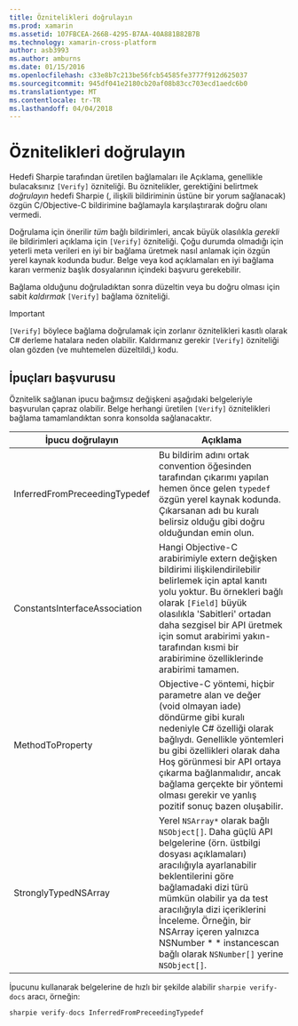 ```yaml
---
title: Öznitelikleri doğrulayın
ms.prod: xamarin
ms.assetid: 107FBCEA-266B-4295-B7AA-40A881B82B7B
ms.technology: xamarin-cross-platform
author: asb3993
ms.author: amburns
ms.date: 01/15/2016
ms.openlocfilehash: c33e8b7c213be56fcb54585fe3777f912d625037
ms.sourcegitcommit: 945df041e2180cb20af08b83cc703ecd1aedc6b0
ms.translationtype: MT
ms.contentlocale: tr-TR
ms.lasthandoff: 04/04/2018
---
```

# <a name="verify-attributes"></a>Öznitelikleri doğrulayın


Hedefi Sharpie tarafından üretilen bağlamaları ile Açıklama, genellikle bulacaksınız `[Verify]` özniteliği. Bu öznitelikler, gerektiğini belirtmek _doğrulayın_ hedefi Sharpie (, ilişkili bildiriminin üstüne bir yorum sağlanacak) özgün C/Objective-C bildirimine bağlamayla karşılaştırarak doğru olanı vermedi.

Doğrulama için önerilir _tüm_ bağlı bildirimleri, ancak büyük olasılıkla _gerekli_ ile bildirimleri açıklama için `[Verify]` özniteliği. Çoğu durumda olmadığı için yeterli meta verileri en iyi bir bağlama üretmek nasıl anlamak için özgün yerel kaynak kodunda budur. Belge veya kod açıklamaları en iyi bağlama kararı vermeniz başlık dosyalarının içindeki başvuru gerekebilir.

Bağlama olduğunu doğruladıktan sonra düzeltin veya bu doğru olması için sabit _kaldırmak_ `[Verify]` bağlama özniteliği.

> [!IMPORTANT]
> `[Verify]` böylece bağlama doğrulamak için zorlanır öznitelikleri kasıtlı olarak C# derleme hatalara neden olabilir. Kaldırmanız gerekir `[Verify]` özniteliği olan gözden (ve muhtemelen düzeltildi,) kodu.

## <a name="verify-hints-reference"></a>İpuçları başvurusu

Öznitelik sağlanan ipucu bağımsız değişkeni aşağıdaki belgeleriyle başvurulan çapraz olabilir. Belge herhangi üretilen `[Verify]` öznitelikleri bağlama tamamlandıktan sonra konsolda sağlanacaktır.

|İpucu doğrulayın|Açıklama|
|---|---|
|InferredFromPreceedingTypedef|Bu bildirim adını ortak convention öğesinden tarafından çıkarımı yapılan hemen önce gelen `typedef` özgün yerel kaynak kodunda. Çıkarsanan adı bu kuralı belirsiz olduğu gibi doğru olduğundan emin olun.|
|ConstantsInterfaceAssociation|Hangi Objective-C arabirimiyle extern değişken bildirimi ilişkilendirilebilir belirlemek için aptal kanıtı yolu yoktur. Bu örnekleri bağlı olarak `[Field]` büyük olasılıkla 'Sabitleri' ortadan daha sezgisel bir API üretmek için somut arabirimi yakın-tarafından kısmi bir arabirimine özelliklerinde arabirimi tamamen.|
|MethodToProperty|Objective-C yöntemi, hiçbir parametre alan ve değer (void olmayan iade) döndürme gibi kuralı nedeniyle C# özelliği olarak bağlıydı. Genellikle yöntemleri bu gibi özellikleri olarak daha Hoş görünmesi bir API ortaya çıkarma bağlanmalıdır, ancak bağlama gerçekte bir yöntemi olması gerekir ve yanlış pozitif sonuç bazen oluşabilir.|
|StronglyTypedNSArray|Yerel `NSArray*` olarak bağlı `NSObject[]`. Daha güçlü API belgelerine (örn. üstbilgi dosyası açıklamaları) aracılığıyla ayarlanabilir beklentilerini göre bağlamadaki dizi türü mümkün olabilir ya da test aracılığıyla dizi içeriklerini İnceleme. Örneğin, bir NSArray içeren yalnızca NSNumber * * instancescan bağlı olarak `NSNumber[]` yerine `NSObject[]`.|

İpucunu kullanarak belgelerine de hızlı bir şekilde alabilir `sharpie verify-docs` aracı, örneğin:

```csharp
sharpie verify-docs InferredFromPreceedingTypedef
```

